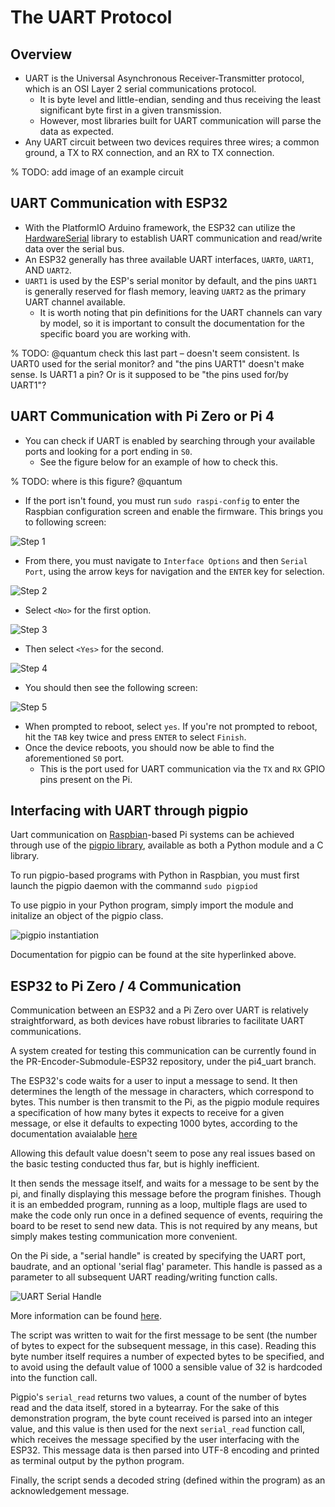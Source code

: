 # The UART Protocol
## Overview
- UART is the Universal Asynchronous Receiver-Transmitter protocol, which is an OSI Layer 2 serial communications protocol. 
	- It is byte level and little-endian, sending and thus receiving the least significant byte first in a given transmission. 
	- However, most libraries built for UART communication will parse the data as expected.
- Any UART circuit between two devices requires three wires; a common ground, a TX to RX connection, and an RX to TX connection.

% TODO: add image of an example circuit

## UART Communication with ESP32
- With the PlatformIO Arduino framework, the ESP32 can utilize the [HardwareSerial](https://github.com/arduino/ArduinoCore-avr/blob/master/cores/arduino/HardwareSerial.h) library to establish UART communication and read/write data over the serial bus. 
- An ESP32 generally has three available UART interfaces, `UART0`, `UART1`, AND `UART2`.
- `UART1` is used by the ESP's serial monitor by default, and the pins `UART1` is generally reserved for flash memory, leaving `UART2` as the primary UART channel available. 
	- It is worth noting that pin definitions for the UART channels can vary by model, so it is important to consult the documentation for the specific board you are working with.

% TODO: @quantum check this last part – doesn't seem consistent. Is UART0 used for the serial monitor? and "the pins UART1" doesn't make sense. Is UART1 a pin? Or is it supposed to be "the pins used for/by UART1"?

## UART Communication with Pi Zero or Pi 4 
- You can check if UART is enabled by searching through your available ports and looking for a port ending in `S0`.
	- See the figure below for an example of how to check this.

% TODO: where is this figure? @quantum

- If the port isn't found, you must run `sudo raspi-config` to enter the Raspbian configuration screen and enable the firmware. This brings you to following screen:

![Step 1](../_static/images/hardware/uart/uart-config-1.png)

- From there, you must navigate to `Interface Options` and then `Serial Port`, using the arrow keys for navigation and the `ENTER` key for selection.

![Step 2](../_static/images/hardware/uart/uart-config-2.png)

- Select `<No>` for the first option.

![Step 3](../_static/images/hardware/uart/uart-config-3.png)

- Then select `<Yes>` for the second.

![Step 4](../_static/images/hardware/uart/uart-config-4.png)

- You should then see the following screen:

![Step 5](../_static/images/hardware/uart/uart-config-5.png)

- When prompted to reboot, select `yes`. If you're not prompted to reboot, hit the `TAB` key twice and press `ENTER` to select `Finish`. 
- Once the device reboots, you should now be able to find the aforementioned `S0` port.
	- This is the port used for UART communication via the `TX` and `RX` GPIO pins present on the Pi.

## Interfacing with UART through pigpio
Uart communication on [Raspbian](https://www.raspbian.org)-based Pi systems can be achieved through use of the [pigpio library](https://abyz.me.uk/rpi/pigpio/), available as both a Python module and a C library. 

To run pigpio-based programs with Python in Raspbian, you must first launch the pigpio daemon with the commannd `sudo pigpiod`

To use pigpio in your Python program, simply import the module and initalize an object of the pigpio class.

![pigpio instantiation](../_static/images/hardware/uart/uart-init-pigpio.png)

Documentation for pigpio can be found at the site hyperlinked above.

## ESP32 to Pi Zero / 4 Communication
Communication between an ESP32 and a Pi Zero over UART is relatively straightforward, as both devices have robust libraries to facilitate UART communications.

A system created for testing this communication can be currently found in the PR-Encoder-Submodule-ESP32 repository, under the pi4_uart branch.

The ESP32's code waits for a user to input a message to send. It then determines the length of the message in characters, which correspond to bytes. This number is then transmit to the Pi, as the pigpio module requires a specification of how many bytes it expects to receive for a given message, or else it defaults to expecting 1000 bytes, according to the documentation avaialable [here](https://abyz.me.uk/rpi/pigpio/python.html#serial_read) 

Allowing this default value doesn't seem to pose any real issues based on the basic testing conducted thus far, but is highly inefficient. 

It then sends the message itself, and waits for a message to be sent by the pi, and finally displaying this message before the program finishes. Though it is an embedded program, running as a loop, multiple flags are used to make the code only run once in a defined sequence of events, requiring the board to be reset to send new data. This is not required by any means, but simply makes testing communication more convenient.

On the Pi side, a "serial handle" is created by specifying the UART port, baudrate, and an optional 'serial flag' parameter. This handle is passed as a parameter to all subsequent UART reading/writing function calls.

![UART Serial Handle](../_static/images/hardware/uart/uart-serial-handle.png)

More information can be found [here](http://abyz.me.uk/rpi/pigpio/python.html#serial_open). 

The script was written to wait for the first message to be sent (the number of bytes to expect for the subsequent message, in this case). Reading this byte number itself requires a number of expected bytes to be specified, and to avoid using the default value of 1000 a sensible value of 32 is hardcoded into the function call.

Pigpio's `serial_read` returns two values, a count of the number of bytes read and the data itself, stored in a bytearray. For the sake of this demonstration program, the byte count received is parsed into an integer value, and this value is then used for the next `serial_read` function call, which receives the message specified by the user interfacing with the ESP32. This message data is then parsed into UTF-8 encoding and printed as terminal output by the python program.

Finally, the script sends a decoded string (defined within the program) as an acknowledgement message.  
